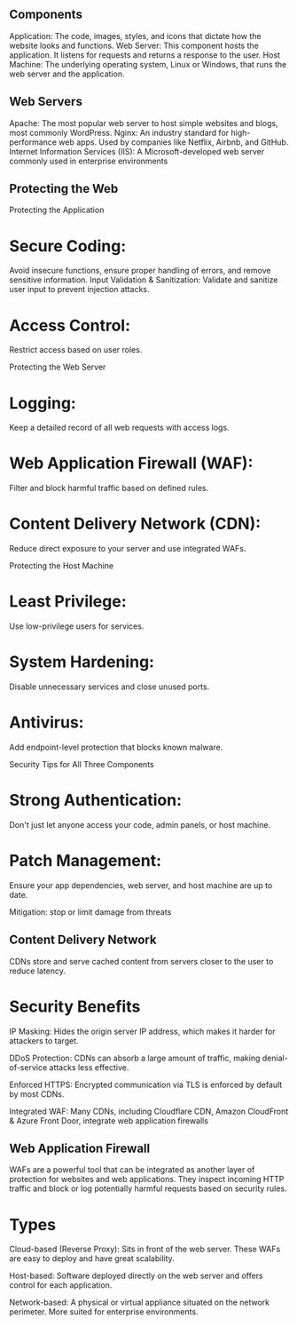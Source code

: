 ## Components
Application: The code, images, styles, and icons that dictate how the website looks and functions.
Web Server: This component hosts the application. It listens for requests and returns a response to the user.
Host Machine: The underlying operating system, Linux or Windows, that runs the web server and the application.

## Web Servers
Apache: The most popular web server to host simple websites and blogs, most commonly WordPress.
Nginx: An industry standard for high-performance web apps. Used by companies like Netflix, Airbnb, and GitHub.
Internet Information Services (IIS): A Microsoft-developed web server commonly used in enterprise environments

## Protecting the Web

Protecting the Application

# Secure Coding:
Avoid insecure functions, ensure proper handling of errors, and remove sensitive information.
Input Validation & Sanitization: 
Validate and sanitize user input to prevent injection attacks.
# Access Control:
 Restrict access based on user roles.

Protecting the Web Server

# Logging: 
Keep a detailed record of all web requests with access logs.
# Web Application Firewall (WAF): 
Filter and block harmful traffic based on defined rules.
# Content Delivery Network (CDN):
Reduce direct exposure to your server and use integrated WAFs.

Protecting the Host Machine

# Least Privilege: 
Use low-privilege users for services.
# System Hardening: 
Disable unnecessary services and close unused ports.
# Antivirus: 
Add endpoint-level protection that blocks known malware.

Security Tips for All Three Components

# Strong Authentication: 
Don't just let anyone access your code, admin panels, or host machine.
# Patch Management: 
Ensure your app dependencies, web server, and host machine are up to date.

Mitigation: stop or limit damage from threats

## Content Delivery Network
CDNs store and serve cached content from servers closer to the user to reduce latency.

# Security Benefits

IP Masking: Hides the origin server IP address, which makes it harder for attackers to target.

DDoS Protection: CDNs can absorb a large amount of traffic, making denial-of-service attacks less effective.

Enforced HTTPS: Encrypted communication via TLS is enforced by default by most CDNs.

Integrated WAF: Many CDNs, including Cloudflare CDN, Amazon CloudFront & Azure Front Door, integrate web application firewalls 

## Web Application Firewall

WAFs are a powerful tool that can be integrated as another layer of protection for websites and web applications. 
They inspect incoming HTTP traffic and block or log potentially harmful requests based on security rules.

# Types

Cloud-based (Reverse Proxy): Sits in front of the web server. These WAFs are easy to deploy and have great scalability.

Host-based: Software deployed directly on the web server and offers control for each application.

Network-based: A physical or virtual appliance situated on the network perimeter. More suited for enterprise environments.